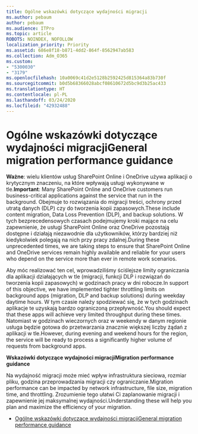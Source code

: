```yaml
---
title: Ogólne wskazówki dotyczące wydajności migracji
ms.author: pebaum
author: pebaum
ms.audience: ITPro
ms.topic: article
ROBOTS: NOINDEX, NOFOLLOW
localization_priority: Priority
ms.assetid: 686e8f18-b871-4dd2-864f-8562947ab583
ms.collection: Adm_O365
ms.custom:
- "5300030"
- "3179"
ms.openlocfilehash: 10a0069c41d2e5128b2592425d815364a83b730f
ms.sourcegitcommit: b0d5b68366028abcf08610672d5bc9d3b25ac433
ms.translationtype: HT
ms.contentlocale: pl-PL
ms.lasthandoff: 03/24/2020
ms.locfileid: "42932488"
---
```

# <a name="general-migration-performance-guidance"></a><span data-ttu-id="966d6-102">Ogólne wskazówki dotyczące wydajności migracji</span><span class="sxs-lookup"><span data-stu-id="966d6-102">General migration performance guidance</span></span>

<span data-ttu-id="966d6-103">**Ważne**: wielu klientów usług SharePoint Online i OneDrive używa aplikacji o krytycznym znaczeniu, na które wpływają usługi wykonywane w tle.</span><span class="sxs-lookup"><span data-stu-id="966d6-103">**Important**: Many SharePoint Online and OneDrive customers run business-critical applications against the service that run in the background.</span></span> <span data-ttu-id="966d6-104">Obejmuje to rozwiązania do migracji treści, ochrony przed utratą danych (DLP) czy do tworzenia kopii zapasowych.</span><span class="sxs-lookup"><span data-stu-id="966d6-104">These include content migration, Data Loss Prevention (DLP), and backup solutions.</span></span> <span data-ttu-id="966d6-105">W tych bezprecedensowych czasach podejmujemy kroki mające na celu zapewnienie, że usługi SharePoint Online oraz OneDrive pozostają dostępne i działają niezawodnie dla użytkowników, którzy bardziej niż kiedykolwiek polegają na nich przy pracy zdalnej.</span><span class="sxs-lookup"><span data-stu-id="966d6-105">During these unprecedented times, we are taking steps to ensure that SharePoint Online and OneDrive services remain highly available and reliable for your users who depend on the service more than ever in remote work scenarios.</span></span>

<span data-ttu-id="966d6-106">Aby móc realizować ten cel, wprowadziliśmy ściślejsze limity ograniczania dla aplikacji działających w tle (migracji, funkcji DLP i rozwiązań do tworzenia kopii zapasowych) w godzinach pracy w dni robocze.</span><span class="sxs-lookup"><span data-stu-id="966d6-106">In support of this objective, we have implemented tighter throttling limits on background apps (migration, DLP and backup solutions) during weekday daytime hours.</span></span> <span data-ttu-id="966d6-107">W tym czasie należy spodziewać się, że w tych godzinach aplikacje te uzyskają bardzo ograniczoną przepływność.</span><span class="sxs-lookup"><span data-stu-id="966d6-107">You should expect that these apps will achieve very limited throughput during these times.</span></span> <span data-ttu-id="966d6-108">Natomiast w godzinach wieczornych oraz w weekendy w danym regionie usługa będzie gotowa do przetwarzania znacznie większej liczby żądań z aplikacji w tle.</span><span class="sxs-lookup"><span data-stu-id="966d6-108">However, during evening and weekend hours for the region, the service will be ready to process a significantly higher volume of requests from background apps.</span></span>

<span data-ttu-id="966d6-109">**Wskazówki dotyczące wydajności migracji**</span><span class="sxs-lookup"><span data-stu-id="966d6-109">**Migration performance guidance**</span></span>

<span data-ttu-id="966d6-110">Na wydajność migracji może mieć wpływ infrastruktura sieciowa, rozmiar pliku, godzina przeprowadzania migracji czy ograniczanie.</span><span class="sxs-lookup"><span data-stu-id="966d6-110">Migration performance can be impacted by network infrastructure, file size, migration time, and throttling.</span></span> <span data-ttu-id="966d6-111">Zrozumienie tego ułatwi Ci zaplanowanie migracji i zapewnienie jej maksymalnej wydajności.</span><span class="sxs-lookup"><span data-stu-id="966d6-111">Understanding these will help you plan and maximize the efficiency of your migration.</span></span>

- [<span data-ttu-id="966d6-112">Ogólne wskazówki dotyczące wydajności migracji</span><span class="sxs-lookup"><span data-stu-id="966d6-112">General migration performance guidance</span></span>](https://docs.microsoft.com/sharepointmigration/sharepoint-online-and-onedrive-migration-speed)
